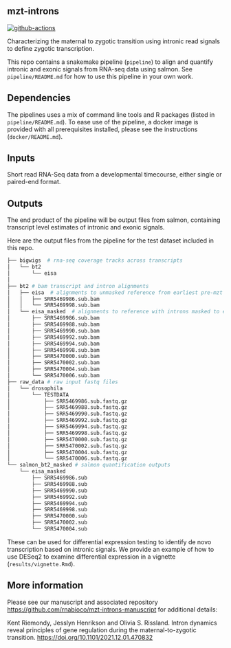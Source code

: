 
## mzt-introns  

[![github-actions](https://github.com/rnabioco/mzt-introns/actions/workflows/github-actions.yaml/badge.svg)](https://github.com/rnabioco/mzt-introns/actions/workflows/github-actions.yaml)  

Characterizing the maternal to zygotic transition using intronic read signals
to define zygotic transcription.  

This repo contains a snakemake pipeline (`pipeline`) to align and quantify intronic and exonic signals from RNA-seq data using salmon. See `pipeline/README.md` for how to use this pipeline in your own work. 

## Dependencies

The pipelines uses a mix of command line tools and R packages (listed in `pipeline/README.md`). To ease use of the pipeline, a docker image is provided with all prerequisites installed, please see the instructions (`docker/README.md`).

## Inputs
Short read RNA-Seq data from a developmental timecourse, either single or paired-end format.

## Outputs

The end product of the pipeline will be output files from salmon, containing transcript level estimates of intronic and exonic signals. 

Here are the output files from the pipeline for the test dataset included in this repo. 

```bash
├── bigwigs  # rna-seq coverage tracks across transcripts
│   └── bt2
│       └── eisa
│             
├── bt2 # bam transcript and intron alignments
│   ├── eisa  # alignments to unmasked reference from earliest pre-mzt timepoint
│   │   ├── SRR5469986.sub.bam
│   │   └── SRR5469998.sub.bam
│   └── eisa_masked  # alignments to reference with introns masked to exclude signals from earliest pre-mzt timepoints
│       ├── SRR5469986.sub.bam
│       ├── SRR5469988.sub.bam
│       ├── SRR5469990.sub.bam
│       ├── SRR5469992.sub.bam
│       ├── SRR5469994.sub.bam
│       ├── SRR5469998.sub.bam
│       ├── SRR5470000.sub.bam
│       ├── SRR5470002.sub.bam
│       ├── SRR5470004.sub.bam
│       └── SRR5470006.sub.bam
├── raw_data # raw input fastq files
│   └── drosophila
│       └── TESTDATA
│           ├── SRR5469986.sub.fastq.gz
│           ├── SRR5469988.sub.fastq.gz
│           ├── SRR5469990.sub.fastq.gz
│           ├── SRR5469992.sub.fastq.gz
│           ├── SRR5469994.sub.fastq.gz
│           ├── SRR5469998.sub.fastq.gz
│           ├── SRR5470000.sub.fastq.gz
│           ├── SRR5470002.sub.fastq.gz
│           ├── SRR5470004.sub.fastq.gz
│           └── SRR5470006.sub.fastq.gz
└── salmon_bt2_masked # salmon quantification outputs 
    └── eisa_masked
        ├── SRR5469986.sub
        ├── SRR5469988.sub
        ├── SRR5469990.sub
        ├── SRR5469992.sub
        ├── SRR5469994.sub
        ├── SRR5469998.sub
        ├── SRR5470000.sub
        ├── SRR5470002.sub
        └── SRR5470004.sub
```

These can be used for differential expression testing to identify de novo transcription based on intronic signals.  We provide an example of how to use DESeq2 to examine differential expression in a vignette (`results/vignette.Rmd`).

## More information

Please see our manuscript and associated repository https://github.com/rnabioco/mzt-introns-manuscript for additional details:  

>
Kent Riemondy, Jesslyn Henrikson and Olivia S. Rissland. Intron dynamics reveal principles of 
gene regulation during the maternal-to-zygotic transition. https://doi.org/10.1101/2021.12.01.470832 
>

